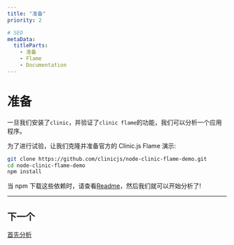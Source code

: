 ```yaml
---
title: "准备"
priority: 2

# SEO
metaData:
  titleParts:
    - 准备
    - Flame
    - Documentation
---
```


# 准备

一旦我们安装了`clinic`，并验证了`clinic flame`的功能，我们可以分析一个应用程序。

为了进行试验，让我们克隆并准备官方的 Clinic.js Flame 演示:

```bash
git clone https://github.com/clinicjs/node-clinic-flame-demo.git
cd node-clinic-flame-demo
npm install
```

当 npm 下载这些依赖时，请查看[Readme](https://github.com/clinicjs/node-clinic-flame-demo)，然后我们就可以开始分析了!

---

## 下一个

[首先分析](/documentation/flame/03-first-analysis/)
